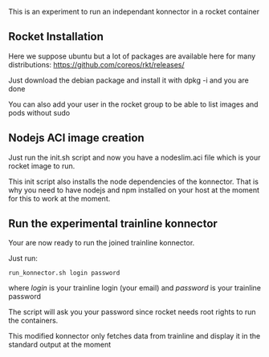 This is an experiment to run an independant konnector in a rocket container

## Rocket Installation

Here we suppose ubuntu but a lot of packages are available here for many distributions: https://github.com/coreos/rkt/releases/

Just download the debian package and install it with dpkg -i and you are done

You can also add your user in the rocket group to be able to list images and pods without sudo

## Nodejs ACI image creation

Just run the init.sh script and now you have a nodeslim.aci file which is your rocket
image to run.

This init script also installs the node dependencies of the konnector. That is why you need to have
nodejs and npm installed on your host at the moment for this to work at the moment.

## Run the experimental trainline konnector

Your are now ready to run the joined trainline konnector.

Just run:

```
run_konnector.sh login password
```

where *login* is your trainline login (your email) and *password* is your trainline password

The script will ask you your password since rocket needs root rights to run the containers.

This modified konnector only fetches data from trainline and display it in the standard output at the
moment


